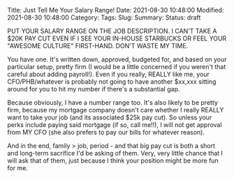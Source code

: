 Title: Just Tell Me Your Salary Range!
Date: 2021-08-30 10:48:00
Modified: 2021-08-30 10:48:00
Category: 
Tags: 
Slug: 
Summary: 
Status: draft
  
  
  PUT YOUR SALARY RANGE ON THE JOB DESCRIPTION. I CAN'T TAKE A $20K PAY CUT EVEN IF I SEE YOUR IN-HOUSE STARBUCKS OR FEEL YOUR "AWESOME CULTURE" FIRST-HAND.  DON'T WASTE MY TIME.

  You have one.  It's written down, approved, budgeted for, and based on your particular setup, pretty firm (I would be a little concerned if you weren't that careful about adding payroll!).  Even if you really, REALLY like me, your CFO/PHB/whatever is probably not going to have another $xx,xxx sitting around for you to hit my number if there's a substantial gap.
  
  Because obviously, I have a number range too.  It's also likely to be pretty firm, because my mortgage company doesn't care whether I really REALLY want to take your job (and its associated $25k pay cut).  So unless your perks include paying said mortgage (if so, call me!!), I will not get approval from MY CFO (she also prefers to pay our bills for whatever reason).  
  
  And in the end, family > job, period - and that big pay cut is both a short and long-term sacrifice I'd be asking of them. Very, very little chance that I will ask that of them, just because I think your position might be more fun for me.